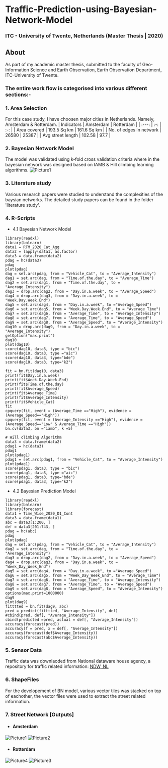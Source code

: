 # Traffic-Prediction-using-Bayesian-Network-Model 
### ITC - University of Twente, Netherlands (Master Thesis | 2020)
## About
As part of my academic master thesis, submitted to the faculty of Geo-Information Science and Earth Observation, Earth Observation Department, ITC-University of Twente.
### The entire work flow is categorised into various different sections:-

### 1. Area Selection
For this case study, I have choosen major cities in Netherlands. Namely, Amsterdam & Rotterdam.
| Indicators | Amsterdam  | Rotterdam  |
| :---:   | :-: | :-: |
| Area covered | 193.5 Sq km | 161.6 Sq km |
| No. of edges in network | 26580 | 25387 |
| Avg street length | 102.58 | 97.7 |
### 2. Bayesian Network Model
The model was validated using k-fold cross validation criteria where in the bayesian network was designed based on IAMB & Hill climbing learning algorithms.
![Picture1](https://user-images.githubusercontent.com/5634888/121435212-1fc4bb80-c99c-11eb-9072-9fd3c188a9c7.png)

### 3. Literature study
Various research papers were studied to understand the complexities of the baysian networks. The detailed study papers can be found in the folder 'literature study'.
### 4. R-Scripts
  - 4.1  Bayesian Network Model
```
library(readxl)
library(bnlearn)
data1 = RTM_2020_Cat_Agg
data2 = lapply(data1, as.factor)
data3 = data.frame(data2)
pdag = hc(data3)
pdag
plot(pdag)
dag = set.arc(pdag, from = "Vehicle_Cat", to = "Average_Intensity")
dag1 = set.arc(dag, from = "Time.of.the.day", to = "Average_Time")
dag2 = set.arc(dag1, from = "Time.of.the.day", to = "Average_Intensity")
dag3 = drop.arc(dag2, from = "Day.in.a.week", to = "Average_Speed")
dag4 = drop.arc(dag3, from = "Day.in.a.week", to = "Week.Day.Week.End")
dag5 = set.arc(dag4, from = "Day.in.a.week", to ="Average_Speed")
dag6 = set.arc(dag5, from = "Week.Day.Week.End", to = "Average_Time")
dag7 = set.arc(dag6, from = "Average_Time", to = "Average_Intensity")
dag8 = set.arc(dag7, from = "Average_Time", to = "Average_Speed")
dag9 = set.arc(dag8, from = "Average_Speed", to = "Average_Intensity")
dag10 = drop.arc(dag9, from = "Day.in.a.week", to = "Average_Intensity")
getOption("max.print")
dag10
plot(dag10)
score(dag10, data3, type = "bic")
score(dag10, data3, type ="aic")
score(dag10, data3, type="bde")
score(dag10, data3, type="k2")

fit = bn.fit(dag10, data3)
print(fit$Day.in.a.week)
print(fit$Week.Day.Week.End)
print(fit$Time.of.the.day)
print(fit$Average_Speed)
print(fit$Average_Time)
print(fit$Average_Intensity)
print(fit$Vehicle_Cat)
fit
cpquery(fit, event = (Average_Time =="High"), evidence = (Average_Speed=="High"))
cpquery(fit, event = (Average_Intensity =="High"), evidence = (Average_Speed=="Low" & Average_Time =="High"))
bn.cv(data3, bn ="iamb", k =5)

# Hill climbing Algorithm
data3 = data.frame(data2)
pdag1 = hc(data3)
pdag1
plot(pdag1)
pdag1 = set.arc(pdag1, from = "Vehicle_Cat", to = "Average_Intensity")
plot(pdag1)
score(pdag1, data3, type = "bic")
score(pdag1, data3, type ="aic")
score(pdag1, data3, type="bde")
score(pdag1, data3, type="k2")
```
  - 4.2  Bayesian Prediction Model
```
library(readxl)
library(bnlearn)
library(forecast)
data1 = Time_Wise_2020_D1_Cont
data3 = data.frame(data1)
abc = data3[1:200, ]
def = data3[201:743, ]
pdag = hc(abc)
pdag
plot(pdag)
dag = set.arc(pdag, from = "Vehicle_Cat", to = "Average_Intensity")
dag2 = set.arc(dag, from = "Time.of.the.day", to = "Average_Intensity")
dag3 = drop.arc(dag2, from = "Day.in.a.week", to = "Average_Speed")
dag4 = drop.arc(dag3, from = "Day.in.a.week", to = "Week_Day_Week_End")
dag5 = set.arc(dag4, from = "Day.in.a.week", to ="Average_Speed")
dag6 = set.arc(dag5, from = "Week_Day_Week_End", to = "Average_Time")
dag7 = set.arc(dag6, from = "Average_Time", to = "Average_Intensity")
dag8 = set.arc(dag7, from = "Average_Time", to = "Average_Speed")
dag9 = set.arc(dag8, from = "Average_Speed", to = "Average_Intensity")
options(max.print=1000000)
dag9
plot(dag9)
fitttted = bn.fit(dag9, abc)
pred = predict(fitttted, "Average_Intensity", def)
#cbind(pred, def[, "Average_Intensity"])
cbind(predicted =pred, actual = def[, "Average_Intensity"])
accuracy(forecast(pred))
accuracy(f = pred, x = def[, "Average_Intensity"])
accuracy(forecast(def$Average_Intensity))
accuracy(forecast(abc$Average_Intensity))
```
### 5. Sensor Data
Traffic data was downlaoded from National dataware house agency, a repository for traffic related information: [NDW, NL](https://www.ndw.nu/)
### 6. ShapeFiles
For the developement of BN model, various vector tiles was stacked on top of eachother, the vector files were used to extract the street related information.
### 7. Street Network [Outputs]

 - #### Amsterdam
![Picture1](https://user-images.githubusercontent.com/5634888/121436489-4edc2c80-c99e-11eb-9e2e-6310bec0c031.png)
![Picture2](https://user-images.githubusercontent.com/5634888/121436493-500d5980-c99e-11eb-987c-ef940b4c3d87.png)

 - #### Rotterdam
![Picture4](https://user-images.githubusercontent.com/5634888/121436637-95318b80-c99e-11eb-9f13-efd965cc0917.png)
![Picture3](https://user-images.githubusercontent.com/5634888/121436640-9662b880-c99e-11eb-87b8-ea19a2996a7f.png)


